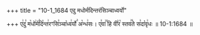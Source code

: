 +++
title = "10-1_1684 एदु मधोर्मदिन्तरंसिञ्चाध्वर्यो"

+++
ए꣢दु꣣ म꣡धो꣢र्म꣣दि꣡न्त꣢रꣳसि꣣ञ्चा꣡ध्व꣢र्यो꣣ अ꣡न्ध꣢सः। ए꣣वा꣢꣫ हि वी꣣र꣡ स्तव꣢꣯ते स꣣दा꣡वृ꣢धः ॥ 10-1:1684 ॥